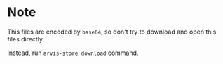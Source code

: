 # Note

This files are encoded by `base64`, so don't try to download and open this files directly.

Instead, run `arvis-store download` command.
